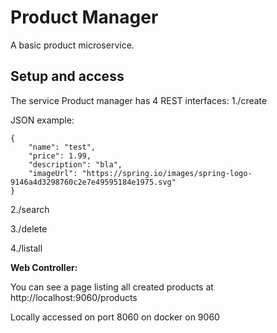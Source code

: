 # Product Manager
A basic product microservice.

## Setup and access
The service Product manager has 4 REST interfaces:
1./create

JSON example:
```
{
    "name": "test",
    "price": 1.99,
    "description": "bla",
    "imageUrl": "https://spring.io/images/spring-logo-9146a4d3298760c2e7e49595184e1975.svg"
}
```

2./search

3./delete

4./listall

**Web Controller:**

You can see a page listing all created products at http://localhost:9060/products


Locally accessed on port 8060 on docker on 9060